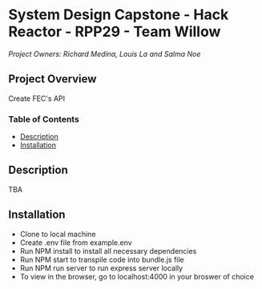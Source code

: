 # System Design Capstone - Hack Reactor - RPP29 - Team Willow

*Project Owners: Richard Medina, Louis La and Salma Noe*


## Project Overview
Create FEC's API

### Table of Contents
- [Description](#description)
- [Installation](#installation)

## Description

TBA

## Installation
- Clone to local machine
- Create .env file from example.env
- Run NPM install to install all necessary dependencies
- Run NPM start to transpile code into bundle.js file
- Run NPM run server to run express server locally
- To view in the browser, go to localhost:4000 in your broswer of choice




